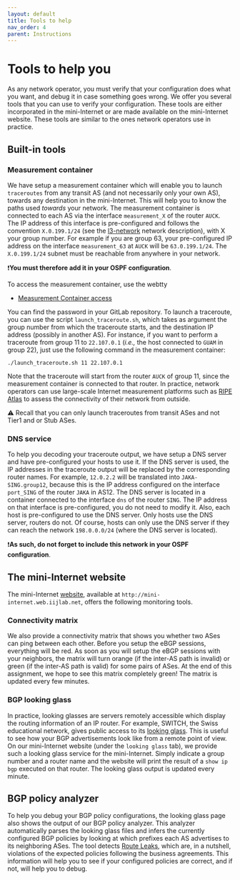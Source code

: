 ```yaml
---
layout: default
title: Tools to help
nav_order: 4
parent: Instructions
---
```


# Tools to help you

As any network operator, you must verify that your configuration does what you
want, and debug it in case something goes wrong. We offer you several tools that
you can use to verify your configuration. These tools are either incorporated in the mini-Internet
or are made available on the mini-Internet website.
These tools are similar to the ones network operators use in practice.

## Built-in tools

### Measurement container
We have setup a measurement container which will enable you
to launch `traceroutes` from any transit AS (and not
necessarily only your own AS), towards any destination in the mini-Internet. This will
help you to know the paths used _towards_ your network.
The measurement container is connected to each AS via the interface `measurement_X` of
the router `AUCK`. The IP address of this interface is pre-configured and follows
the convention `X.0.199.1/24` (see the [l3-network](1.2-Your-mini-Internet#l3-topology) network description),
with X your group number. For example if you are group 63, your pre-configured IP address on the interface
`measurement_63` at `AUCK` will be `63.0.199.1/24`.
The `X.0.199.1/24` subnet must be reachable from anywhere in your network.

❗️**You must therefore add it in your OSPF configuration**.

To access the measurement container, use the webtty

<!-- TODO: Add webtty for measurement container -->
- [Measurement Container access](../as99)

You can find the password in your GitLab repository.
To launch a traceroute, you can use the script
`launch_traceroute.sh`, which takes as argument the group number from
which the traceroute starts, and the destination IP address (possibly in another AS).
For instance, if you want to perform a traceroute from group 11 to `22.107.0.1`
(_i.e.,_ the host connected to `GUAM` in group 22), just use the following command
in the measurement container:

```
./launch_traceroute.sh 11 22.107.0.1
```

Note that the traceroute will start from the router `AUCK` of group 11, since
the measurement container is connected to that router.
In practice, network operators can use large-scale Internet measurement platforms
such as [RIPE Atlas](https://atlas.ripe.net) to assess the connectivity
of their network from outside.

⚠️ Recall that you can only launch traceroutes from transit ASes and not Tier1 and or Stub ASes.

### DNS service

To help you decoding your traceroute output, we have setup a
DNS server and have pre-configured your hosts to use it.
If the DNS server is used, the IP addresses in the traceroute output will be replaced
by the corresponding router names.
For example, `12.0.2.2` will
be translated into `JAKA-SING.group12`, because this is the IP address configured
on the interface `port_SING` of the router `JAKA` in AS12.
The DNS server is located in a container connected to the interface `dns` of the
router `SING`. The IP address on that interface is pre-configured, you do not need
to modify it. Also, each host is pre-configured to use the DNS server.
Only hosts use the DNS server, routers do not. Of course, hosts can only
use the DNS server if they can reach the network `198.0.0.0/24` (where the DNS server
is located).

❗️**As such, do not forget to include this network in your OSPF configuration**.

## The mini-Internet website

<!-- TODO: Add new pacnog site -->
The mini-Internet [website](http://mini-internet.web.iijlab.net/matrix), available at `http://mini-internet.web.iijlab.net`, offers the following monitoring tools.

### Connectivity matrix
We also provide a connectivity matrix that shows you whether two ASes can ping between each other.
Before you setup the eBGP sessions, everything will be red.
As soon as you will setup the eBGP sessions with your neighbors,
the matrix will turn orange (if the inter-AS path is invalid)
or green (if the inter-AS path is valid) for some pairs of ASes. At the end of this assignment,
we hope to see this matrix completely green!
The matrix is updated every few minutes.

### BGP looking glass
In practice, looking glasses are servers remotely accessible which display the routing information
of an IP router. For example, SWITCH, the Swiss educational network, gives public
access to its [looking glass](https://www.switch.ch/network/tools/lookingglass/).
This is useful to see how your BGP advertisements look like from a remote point of view.
On our mini-Internet website (under the `looking glass` tab), we provide such a looking glass service for the mini-Internet.
Simply indicate a group number and a router name and the website will print the result of a `show ip bgp` executed on that router.
The looking glass output is updated every minute.

## BGP policy analyzer
To help you debug your BGP policy configurations, the looking glass page also shows the output of our BGP policy analyzer.
This analyzer automatically parses the looking glass files and infers the currently configured BGP policies by looking at which prefixes each AS advertises to its neighboring ASes.
The tool detects [Route Leaks](https://tools.ietf.org/html/rfc7908#section-2), which are, in a nutshell,
violations of the expected policies following the business agreements.
This information will help you to see if your configured policies are correct, and if not, will help you to debug.
